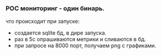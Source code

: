### POC мониторинг - один бинарь.

что происходит при запуске:
- создается sqlite бд, в дире запуска.
- раз в 5с опрашиваются метрики и сливаются в бд.
- при запросе на 8000 порт, получаем png с графиками.
